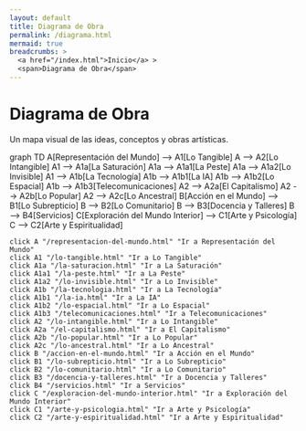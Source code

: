 ```yaml
---
layout: default
title: Diagrama de Obra
permalink: /diagrama.html
mermaid: true
breadcrumbs: >
  <a href="/index.html">Inicio</a> >
  <span>Diagrama de Obra</span>
---
```


<div class="content">
  <h1>Diagrama de Obra</h1>
  <p>Un mapa visual de las ideas, conceptos y obras artísticas.</p>
  <div class="mermaid">
    graph TD
    A[Representación del Mundo] --> A1[Lo Tangible]
    A --> A2[Lo Intangible]
    A1 --> A1a[La Saturación]
    A1a --> A1a1[La Peste]
    A1a --> A1a2[Lo Invisible]
    A1 --> A1b[La Tecnología]
    A1b --> A1b1[La IA]
    A1b --> A1b2[Lo Espacial]
    A1b --> A1b3[Telecomunicaciones]
    A2 --> A2a[El Capitalismo]
    A2 --> A2b[Lo Popular]
    A2 --> A2c[Lo Ancestral]
    B[Acción en el Mundo] --> B1[Lo Subrepticio]
    B --> B2[Lo Comunitario]
    B --> B3[Docencia y Talleres]
    B --> B4[Servicios]
    C[Exploración del Mundo Interior] --> C1[Arte y Psicología]
    C --> C2[Arte y Espiritualidad]

    click A "/representacion-del-mundo.html" "Ir a Representación del Mundo"
    click A1 "/lo-tangible.html" "Ir a Lo Tangible"
    click A1a "/la-saturacion.html" "Ir a La Saturación"
    click A1a1 "/la-peste.html" "Ir a La Peste"
    click A1a2 "/lo-invisible.html" "Ir a Lo Invisible"
    click A1b "/la-tecnologia.html" "Ir a La Tecnología"
    click A1b1 "/la-ia.html" "Ir a La IA"
    click A1b2 "/lo-espacial.html" "Ir a Lo Espacial"
    click A1b3 "/telecomunicaciones.html" "Ir a Telecomunicaciones"
    click A2 "/lo-intangible.html" "Ir a Lo Intangible"
    click A2a "/el-capitalismo.html" "Ir a El Capitalismo"
    click A2b "/lo-popular.html" "Ir a Lo Popular"
    click A2c "/lo-ancestral.html" "Ir a Lo Ancestral"
    click B "/accion-en-el-mundo.html" "Ir a Acción en el Mundo"
    click B1 "/lo-subrepticio.html" "Ir a Lo Subrepticio"
    click B2 "/lo-comunitario.html" "Ir a Lo Comunitario"
    click B3 "/docencia-y-talleres.html" "Ir a Docencia y Talleres"
    click B4 "/servicios.html" "Ir a Servicios"
    click C "/exploracion-del-mundo-interior.html" "Ir a Exploración del Mundo Interior"
    click C1 "/arte-y-psicologia.html" "Ir a Arte y Psicología"
    click C2 "/arte-y-espiritualidad.html" "Ir a Arte y Espiritualidad"
  </div>
</div>
